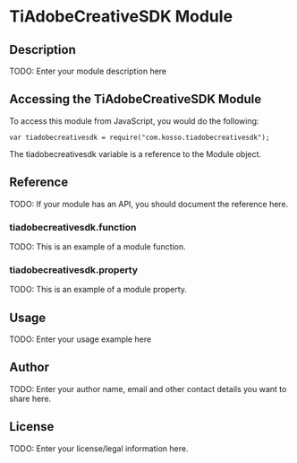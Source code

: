 # TiAdobeCreativeSDK Module

## Description

TODO: Enter your module description here

## Accessing the TiAdobeCreativeSDK Module

To access this module from JavaScript, you would do the following:

    var tiadobecreativesdk = require("com.kosso.tiadobecreativesdk");

The tiadobecreativesdk variable is a reference to the Module object.

## Reference

TODO: If your module has an API, you should document
the reference here.

### tiadobecreativesdk.function

TODO: This is an example of a module function.

### tiadobecreativesdk.property

TODO: This is an example of a module property.

## Usage

TODO: Enter your usage example here

## Author

TODO: Enter your author name, email and other contact
details you want to share here.

## License

TODO: Enter your license/legal information here.
